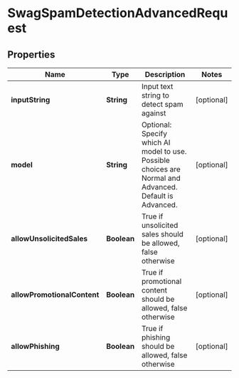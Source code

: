 
# SwagSpamDetectionAdvancedRequest

## Properties
Name | Type | Description | Notes
------------ | ------------- | ------------- | -------------
**inputString** | **String** | Input text string to detect spam against |  [optional]
**model** | **String** | Optional: Specify which AI model to use.  Possible choices are Normal and Advanced.  Default is Advanced. |  [optional]
**allowUnsolicitedSales** | **Boolean** | True if unsolicited sales should be allowed, false otherwise |  [optional]
**allowPromotionalContent** | **Boolean** | True if promotional content should be allowed, false otherwise |  [optional]
**allowPhishing** | **Boolean** | True if phishing should be allowed, false otherwise |  [optional]



